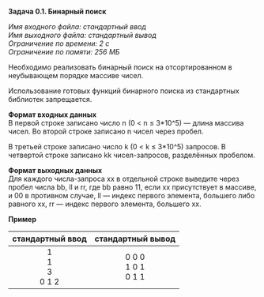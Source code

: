 **Задача 0.1. Бинарный поиск**

*Имя входного файла: стандартный ввод  
Имя выходного файла: стандартный вывод  
Ограничение по времени: 2 с  
Ограничение по памяти: 256 МБ*

Необходимо реализовать бинарный поиск на отсортированном в неубывающем порядке массиве чисел.

Использование готовых функций бинарного поиска из стандартных библиотек запрещается.

**Формат входных данных**  
В первой строке записано число n (0 < n ≤ 3\*10^5) — длина массива чисел. Во второй строке записано n чисел через пробел.

В третьей строке записано число k (0 < k ≤ 3\*10^5) запросов. В четвертой строке записано kk чисел-запросов, разделённых пробелом.

**Формат выходных данных**  
Для каждого числа-запроса xx в отдельной строке выведите через пробел числа bb, ll и rr, где bb равно 11, если xx присутствует в массиве, и 00 в противном случае, ll — индекс первого элемента, большего либо равного xx, rr — индекс первого элемента, большего xx.

**Пример**

|     стандартный ввод     |     стандартный вывод     |
|:------------------------:|:-------------------------:|
| 1 <br>1 <br>3 <br>0 1 2  | 0 0 0 <br>1 0 1 <br>0 1 1 |

